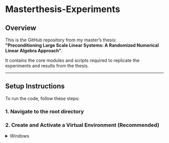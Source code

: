 # Masterthesis-Experiments

## Overview

This is the GitHub repository from my master’s thesis:  
**"Preconditioning Large Scale Linear Systems: A Randomized Numerical Linear Algebra Approach"**.

It contains the core modules and scripts required to replicate the experiments and results from the thesis.

---

## Setup Instructions

To run the code, follow these steps:

### 1. Navigate to the root directory

### 2. Create and Activate a Virtual Environment (Recommended)

<details>
<summary>Windows</summary>

```bash
python -m venv venv
venv\Scripts\activate
````
### 3. Install Python requirements.txt

```bash
pip install -r requirements.txt

````





